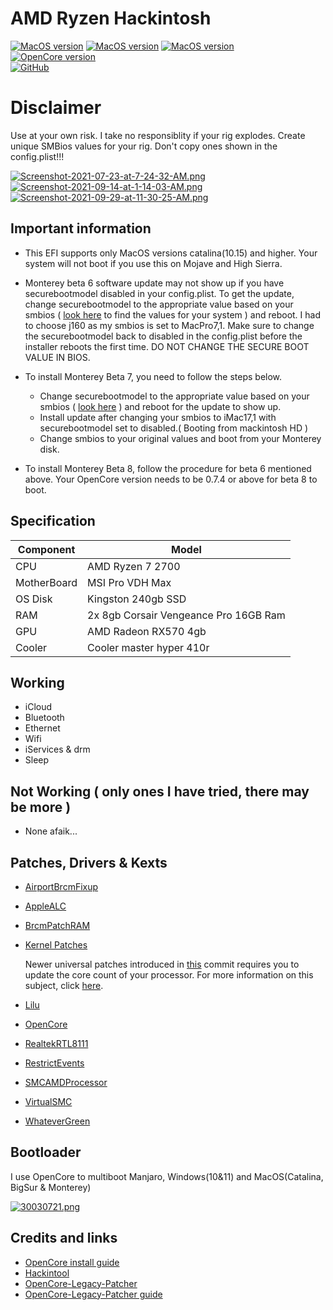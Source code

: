 # AMD Ryzen Hackintosh

[![MacOS version](https://img.shields.io/badge/Catalina-10.15.7%2019H1323-informational.svg)](https://www.apple.com/macos) [![MacOS version](https://img.shields.io/badge/Bigsur-11.6%2020G165-informational.svg)](https://www.apple.com/macos) [![MacOS version](https://img.shields.io/badge/Monterey-12.0%20Beta8%2021A5534d-informational.svg)](https://www.apple.com/macos)\
[![OpenCore version](https://img.shields.io/badge/OpenCore-0.7.3-informational.svg)](https://github.com/acidanthera/OpenCorePkg)\
[![GitHub](https://img.shields.io/github/license/sileshn/Ryzentosh?style=flat-square)](https://github.com/sileshn/Ryzentosh/blob/master/LICENSE)

# Disclaimer
Use at your own risk. I take no responsiblity if your rig explodes. Create unique SMBios values for your rig. Don't copy ones shown in the config.plist!!!

[![Screenshot-2021-07-23-at-7-24-32-AM.png](https://i.postimg.cc/zv97X3SV/Screenshot-2021-07-23-at-7-24-32-AM.png)](https://postimg.cc/RJLKgSYB) [![Screenshot-2021-09-14-at-1-14-03-AM.png](https://i.postimg.cc/T3X6jd1N/Screenshot-2021-09-14-at-1-14-03-AM.png)](https://postimg.cc/4mwqsTzp) [![Screenshot-2021-09-29-at-11-30-25-AM.png](https://i.postimg.cc/x11DqfkZ/Screenshot-2021-09-29-at-11-30-25-AM.png)](https://postimg.cc/BXkwVGB5)

## Important information
* This EFI supports only MacOS versions catalina(10.15) and higher. Your system will not boot if you use this on Mojave and High Sierra.

* Monterey beta 6 software update may not show up if you have securebootmodel disabled in your config.plist. To get the update, change securebootmodel to the appropriate value based on your smbios ( [look here](https://dortania.github.io/OpenCore-Post-Install/universal/security/applesecureboot.html#securebootmodel) to find the values for your system ) and reboot. I had to choose j160 as my smbios is set to MacPro7,1. Make sure to change the securebootmodel back to disabled in the config.plist before the installer reboots the first time. DO NOT CHANGE THE SECURE BOOT VALUE IN BIOS.

* To install Monterey Beta 7, you need to follow the steps below.

  * Change securebootmodel to the appropriate value based on your smbios ( [look here](https://dortania.github.io/OpenCore-Post-Install/universal/security/applesecureboot.html#securebootmodel) ) and reboot for the update to show up.
  * Install update after changing your smbios to iMac17,1 with securebootmodel set to disabled.( Booting from mackintosh HD )
  * Change smbios to your original values and boot from your Monterey disk.
  
* To install Monterey Beta 8, follow the procedure for beta 6 mentioned above. Your OpenCore version needs to be 0.7.4 or above for beta 8 to boot.

## Specification

| Component        | Model                                  |
| ---------------- | -------------------------------------- |
| CPU              | AMD Ryzen 7 2700                       |
| MotherBoard      | MSI Pro VDH Max                        |
| OS Disk          | Kingston 240gb SSD                     |
| RAM              | 2x 8gb Corsair Vengeance Pro 16GB Ram  |
| GPU              | AMD Radeon RX570 4gb                       |
| Cooler    	     | Cooler master hyper 410r               |

## Working

* iCloud
* Bluetooth
* Ethernet
* Wifi
* iServices & drm
* Sleep

## Not Working ( only ones I have tried, there may be more )

* None afaik...

## Patches, Drivers & Kexts

* [AirportBrcmFixup](https://github.com/acidanthera/AirportBrcmFixup)
* [AppleALC](https://github.com/acidanthera/AppleALC)
* [BrcmPatchRAM](https://github.com/acidanthera/BrcmPatchRAM)
* [Kernel Patches](https://github.com/AMD-OSX/AMD_Vanilla)

  Newer universal patches introduced in [this](https://github.com/sileshn/Ryzentosh/commit/adcb87fa003a0e77afaded014984a00ecb07b775) commit requires you to update the core count of your processor. For more information on this subject, click [here](https://github.com/AMD-OSX/AMD_Vanilla#read-me-first).
  
* [Lilu](https://github.com/acidanthera/Lilu)
* [OpenCore](https://github.com/acidanthera/OpenCorePkg)
* [RealtekRTL8111](https://github.com/Mieze/RTL8111_driver_for_OS_X)
* [RestrictEvents](https://github.com/acidanthera/RestrictEvents)
* [SMCAMDProcessor](https://github.com/trulyspinach/SMCAMDProcessor)
* [VirtualSMC](https://github.com/acidanthera/VirtualSMC)
* [WhateverGreen](https://github.com/acidanthera/WhateverGreen)

## Bootloader

I use OpenCore to multiboot Manjaro, Windows(10&11) and MacOS(Catalina, BigSur & Monterey)

[![30030721.png](https://i.postimg.cc/DwqcL1jn/30030721.png)](https://postimg.cc/75Z7yJrW)

## Credits and links

* [OpenCore install guide](https://dortania.github.io/OpenCore-Install-Guide)
* [Hackintool](https://www.hackintosh-forum.de/forum/thread/38316-hackintool-ehemals-intel-fb-patcher)
* [OpenCore-Legacy-Patcher](https://github.com/dortania/OpenCore-Legacy-Patcher)
* [OpenCore-Legacy-Patcher guide](https://dortania.github.io/OpenCore-Legacy-Patcher)
